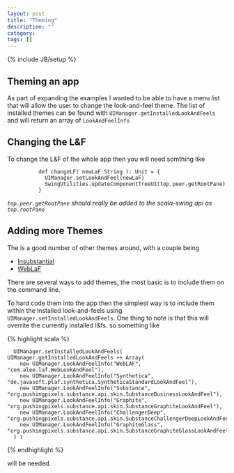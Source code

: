 ```yaml
---
layout: post
title: "Theming"
description: ""
category: 
tags: []
---
```

{% include JB/setup %}

Theming an app
---

As part of expanding the examples I wanted to be able to have a menu list that will allow the user to change the look-and-feel theme. 
The list of installed themes can be found with `UIManager.getInstalledLookAndFeels`
and will return an array of `LookAndFeelInfo`


Changing the L&F
---

To change the L&F of the whole app then you will need somthing like 

```
          def changeLF( newLaF:String ): Unit = {
            UIManager.setLookAndFeel(newLaF)
            SwingUtilities.updateComponentTreeUI(top.peer.getRootPane)
          }
```

_`top.peer.getRootPane` should really be added to the scala-swing api as `top.rootPane`_


Adding more Themes
---
The is a good number of other themes around, with a couple being

- [Insubstantial](http://shemnon.com/speling)
- [WebLaF](http://weblookandfeel.com)

There are several ways to add themes, the most basic is to include them on the command line.

To hard code them into the app then the simplest way is to include them within the installed look-and-feels using `UIManager.setInstalledLookAndFeels`. One thing to note is that this will overrite the currently installed l&fs. so something like 

{% highlight scala %}
```
  UIManager.setInstalledLookAndFeels( UIManager.getInstalledLookAndFeels ++ Array(
    new UIManager.LookAndFeelInfo("WebLAF", "com.alee.laf.WebLookAndFeel"),
    new UIManager.LookAndFeelInfo("Synthetica", "de.javasoft.plaf.synthetica.SyntheticaStandardLookAndFeel"),
    new UIManager.LookAndFeelInfo("Substance", "org.pushingpixels.substance.api.skin.SubstanceBusinessLookAndFeel"),
    new UIManager.LookAndFeelInfo("Graphite", "org.pushingpixels.substance.api.skin.SubstanceGraphiteLookAndFeel"),
    new UIManager.LookAndFeelInfo("ChallengerDeep", "org.pushingpixels.substance.api.skin.SubstanceChallengerDeepLookAndFeel"),
    new UIManager.LookAndFeelInfo("GraphiteGlass", "org.pushingpixels.substance.api.skin.SubstanceGraphiteGlassLookAndFeel")
  ) )
```
{% endhighlight %}

will be needed.






